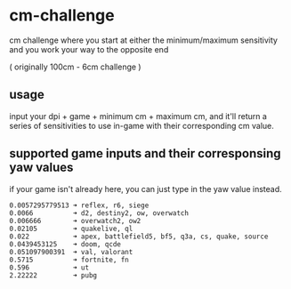 # cm-challenge
cm challenge where you start at either the minimum/maximum sensitivity and you work your way to the opposite end

( originally 100cm - 6cm challenge )


## usage
input your dpi + game + minimum cm + maximum cm, and it'll return a series of sensitivities to use in-game with their corresponding cm value.


## supported game inputs and their corresponsing yaw values 
if your game isn't already here, you can just type in the yaw value instead.
```
0.0057295779513 ➜ reflex, r6, siege
0.0066          ➜ d2, destiny2, ow, overwatch
0.006666        ➜ overwatch2, ow2
0.02105         ➜ quakelive, ql
0.022           ➜ apex, battlefield5, bf5, q3a, cs, quake, source
0.0439453125    ➜ doom, qcde
0.051097900391  ➜ val, valorant
0.5715          ➜ fortnite, fn
0.596           ➜ ut
2.22222         ➜ pubg
```
